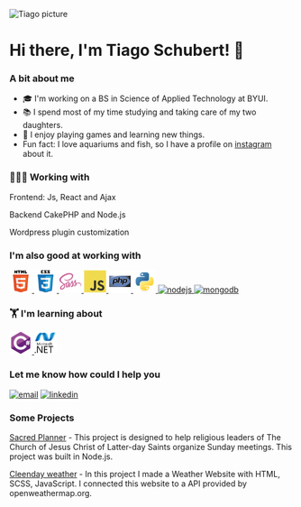 <img src='https://tiagoschubert.github.io/port/1649813693601.jpg' alt="Tiago picture" width="250"/> <h1> Hi there, I'm Tiago Schubert! 👋 </h1>


<h3>A bit about me</h3>
<ul>
<li>🎓 I'm working on a BS in Science of Applied Technology at BYUI.
<li>📚 I spend most of my time studying and taking care of my two daughters.
<li>🧠 I enjoy playing games and learning new things.
<li>Fun fact: I love aquariums and fish, so I have a profile on <a href="https://www.instagram.com/seuaqua">instagram</a> about it.
</ul>

<h3>👨🏽‍💻 Working with</h3>
<p> Frontend: Js, React and Ajax</p>
<p> Backend CakePHP and Node.js </p>
<p> Wordpress plugin customization
 
<h3>I'm also good at working with</h3>
<a href="https://www.w3.org/html/" target="_blank"> <img src="https://raw.githubusercontent.com/devicons/devicon/master/icons/html5/html5-original-wordmark.svg" alt="html5" width="40" height="40"/> </a> <a href="https://www.w3schools.com/css/" target="_blank"> <img src="https://raw.githubusercontent.com/devicons/devicon/master/icons/css3/css3-original-wordmark.svg" alt="css3" width="40" height="40"/> </a> <a href="https://sass-lang.com" target="_blank"> <img src="https://raw.githubusercontent.com/devicons/devicon/master/icons/sass/sass-original.svg" alt="sass" width="40" height="40"/> </a> <a href="https://developer.mozilla.org/en-US/docs/Web/JavaScript" target="_blank"> <img src="https://raw.githubusercontent.com/devicons/devicon/master/icons/javascript/javascript-original.svg" alt="javascript" width="40" height="40"/> </a> <a href="https://www.php.net" target="_blank"> <img src="https://raw.githubusercontent.com/devicons/devicon/master/icons/php/php-original.svg" alt="php" width="40" height="40"/> </a>   <a href="https://www.python.org" target="_blank"> <img src="https://raw.githubusercontent.com/devicons/devicon/master/icons/python/python-original.svg" alt="python" width="40" height="40"/> </a> <a href="https://nodejs.org/en/" target="_blank"> <img src="https://seeklogo.com/images/N/nodejs-logo-FBE122E377-seeklogo.com.png" alt="nodejs" width="40" height="40"/> </a>
<a href="https://www.mongodb.com/" target="_blank"> <img src="https://infinapps.com/wp-content/uploads/2018/10/mongodb-logo.png" alt="mongodb" width="40" height="40"/> </a>


<h3>🏋️ I'm learning about</h3>
<a href="https://www.w3schools.com/cs/" target="_blank" rel="noreferrer"> <img src="https://raw.githubusercontent.com/devicons/devicon/master/icons/csharp/csharp-original.svg" alt="csharp" width="40" height="40"/> </a>
<a href="https://dotnet.microsoft.com/" target="_blank" rel="noreferrer"> <img src="https://raw.githubusercontent.com/devicons/devicon/master/icons/dot-net/dot-net-original-wordmark.svg" alt="dotnet" width="40" height="40"/> </a>

<h3>Let me know how could I help you</h3>
<a href = "mailto: schubert.tiago@gmail.com"><img src="https://cdn-icons-png.flaticon.com/512/281/281769.png" alt="email" width="40" height="40"/></a>
<a href = "https://www.linkedin.com/in/tiago-schubert/"><img src="https://cdn-icons-png.flaticon.com/512/174/174857.png" alt="linkedin" width="40" height="40"/></a>

<h3>Some Projects</h3>
<p><a href="http://sacredplanner.xyz/">Sacred Planner</a> - This project is designed to help religious leaders of The Church of Jesus Christ of Latter-day Saints organize Sunday meetings. This project was built in Node.js.</p>

<p><a href="https://tiagoschubert.github.io/trebuhcsogait.github.io/lesson11/preston/preston.html">Cleenday weather</a> - In this project I made a Weather Website with HTML, SCSS, JavaScript. I connected this website to a API provided by openweathermap.org.</p>



